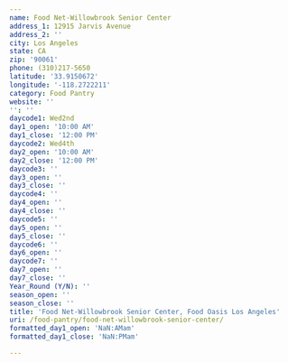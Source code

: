 ```yaml
---
name: Food Net-Willowbrook Senior Center
address_1: 12915 Jarvis Avenue
address_2: ''
city: Los Angeles
state: CA
zip: '90061'
phone: (310)217-5650
latitude: '33.9150672'
longitude: '-118.2722211'
category: Food Pantry
website: ''
'': ''
daycode1: Wed2nd
day1_open: '10:00 AM'
day1_close: '12:00 PM'
daycode2: Wed4th
day2_open: '10:00 AM'
day2_close: '12:00 PM'
daycode3: ''
day3_open: ''
day3_close: ''
daycode4: ''
day4_open: ''
day4_close: ''
daycode5: ''
day5_open: ''
day5_close: ''
daycode6: ''
day6_open: ''
daycode7: ''
day7_open: ''
day7_close: ''
Year_Round (Y/N): ''
season_open: ''
season_close: ''
title: 'Food Net-Willowbrook Senior Center, Food Oasis Los Angeles'
uri: /food-pantry/food-net-willowbrook-senior-center/
formatted_day1_open: 'NaN:AMam'
formatted_day1_close: 'NaN:PMam'

---
```

